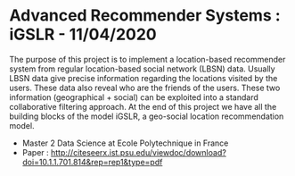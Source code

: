 # Advanced Recommender Systems : iGSLR - 11/04/2020

The purpose of this project is to implement a location-based recommender system from regular location-based social network (LBSN) data. Usually LBSN data give precise information regarding the locations visited by the users. These data also reveal who are the friends of the users. These two information (geographical + social) can be exploited into a standard collaborative filtering approach. At the end of this project we have all the building blocks of the model iGSLR, a geo-social location recommendation model.

+ Master 2 Data Science at Ecole Polytechnique in France
+ Paper : http://citeseerx.ist.psu.edu/viewdoc/download?doi=10.1.1.701.814&rep=rep1&type=pdf

